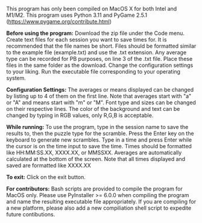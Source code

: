 This program has only been compiled on MacOS X for both Intel and M1/M2.
This program uses Python 3.11 and PyGame 2.5.1 (https://www.pygame.org/contribute.html)

**Before using the program:**
Download the zip file under the Code menu. 
Create text files for each session you want to save times for.
It is recommended that the file names be short. 
Files should be formatted similar to the example file (example.txt) and use the .txt extension.
Any average type can be recorded for PB purposes, on line 3 of the .txt file.
Place these files in the same folder as the download.
Change the configuration settings to your liking.
Run the executable file corresponding to your operating system.

**Configuration Settings:**
The averages or means displayed can be changed by listing up to 4 of them on the first line.
Note that averages start with "a" or "A" and means start with "m" or "M".
Font type and sizes can be changed on their respective lines.
The color of the background and text can be changed by typing in RGB values, only R,G,B is acceptable. 

**While running:**
To use the program, type in the session name to save the results to, then the puzzle type for the scramble.
Press the Enter key on the keyboard to generate new scrambles.
Type in a time and press Enter while the cursor is on the time input to save the time.
Times should be formatted like HH:MM:SS.XX, XXXX.XX, or MMSSXX.
Averages are automatically calculated at the bottom of the screen. 
Note that all times displayed and saved are formatted like XXXX.XX

**To exit:**
Click on the exit button.

__For contributors:__
Bash scripts are provided to compile the program for MacOS only.
Please use PyInstaller >= 6.0.0 when compiling the program and name the resulting executable file appropriately.
If you are compiling for a new platform, please also add a new compiliation shell script to expedite future contibutions.